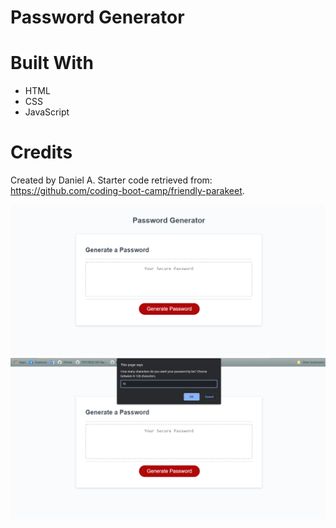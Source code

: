 # Password Generator

# Built With

- HTML
- CSS
- JavaScript

# Credits

Created by Daniel A.
Starter code retrieved from: https://github.com/coding-boot-camp/friendly-parakeet.

<img alt="Screenshot" src=img/Screenshot-1.png>
<img alt="Screenshot" src=img/Screenshot-2.png>
